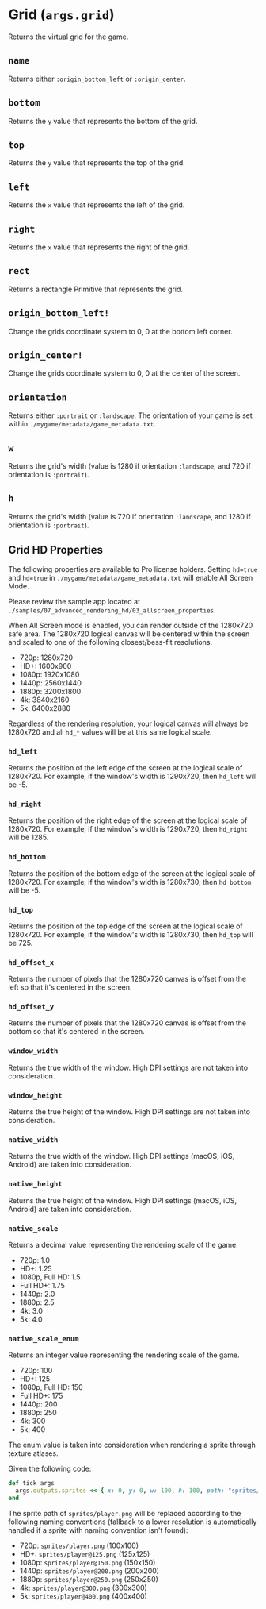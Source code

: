 # Grid (`args.grid`)

Returns the virtual grid for the game.

## `name`

Returns either `:origin_bottom_left` or `:origin_center`.

## `bottom`

Returns the `y` value that represents the bottom of the grid.

## `top`

Returns the `y` value that represents the top of the grid.

## `left`

Returns the `x` value that represents the left of the grid.

## `right`

Returns the `x` value that represents the right of the grid.

## `rect`

Returns a rectangle Primitive that represents the grid.

## `origin_bottom_left!`

Change the grids coordinate system to 0, 0 at the bottom left corner.

## `origin_center!`

Change the grids coordinate system to 0, 0 at the center of the screen.

## `orientation`

Returns either `:portrait` or `:landscape`. The orientation of your game is set within `./mygame/metadata/game_metadata.txt`.

## `w`

Returns the grid's width (value is 1280 if orientation `:landscape`, and 720 if orientation is `:portrait`).

## `h`

Returns the grid's width (value is 720 if orientation `:landscape`, and 1280 if orientation is `:portrait`).

## Grid HD Properties

The following properties are available to Pro license holders. Setting `hd=true` and `hd=true` in `./mygame/metadata/game_metadata.txt` will enable All Screen Mode.

Please review the sample app located at `./samples/07_advanced_rendering_hd/03_allscreen_properties`.

When All Screen mode is enabled, you can render outside of the 1280x720 safe area. The 1280x720 logical canvas will be centered within the screen and scaled to one of the following closest/bess-fit resolutions.

-   720p: 1280x720
-   HD+: 1600x900
-   1080p: 1920x1080
-   1440p: 2560x1440
-   1880p: 3200x1800
-   4k: 3840x2160
-   5k: 6400x2880

Regardless of the rendering resolution, your logical canvas will always be 1280x720 and all `hd_*` values will be at this same logical scale.

### `hd_left`

Returns the position of the left edge of the screen at the logical scale of 1280x720. For example, if the window's width is 1290x720, then `hd_left` will be -5.

### `hd_right`

Returns the position of the right edge of the screen at the logical scale of 1280x720. For example, if the window's width is 1290x720, then `hd_right` will be 1285.

### `hd_bottom`

Returns the position of the bottom edge of the screen at the logical scale of 1280x720. For example, if the window's width is 1280x730, then `hd_bottom` will be -5.

### `hd_top`

Returns the position of the top edge of the screen at the logical scale of 1280x720. For example, if the window's width is 1280x730, then `hd_top` will be 725.

### `hd_offset_x`

Returns the number of pixels that the 1280x720 canvas is offset from the left so that it's centered in the screen.

### `hd_offset_y`

Returns the number of pixels that the 1280x720 canvas is offset from the bottom so that it's centered in the screen.

### `window_width`

Returns the true width of the window. High DPI settings are not taken into consideration.

### `window_height`

Returns the true height of the window. High DPI settings are not taken into consideration.

### `native_width`

Returns the true width of the window. High DPI settings (macOS, iOS, Android) are taken into consideration.

### `native_height`

Returns the true height of the window. High DPI settings (macOS, iOS, Android) are taken into consideration.

### `native_scale`

Returns a decimal value representing the rendering scale of the game.

-   720p: 1.0
-   HD+: 1.25
-   1080p, Full HD: 1.5
-   Full HD+: 1.75
-   1440p: 2.0
-   1880p: 2.5
-   4k: 3.0
-   5k: 4.0

### `native_scale_enum`

Returns an integer value representing the rendering scale of the game.

-   720p: 100
-   HD+: 125
-   1080p, Full HD: 150
-   Full HD+: 175
-   1440p: 200
-   1880p: 250
-   4k: 300
-   5k: 400

The enum value is taken into consideration when rendering a sprite through texture atlases.

Given the following code:

```ruby
def tick args
  args.outputs.sprites << { x: 0, y: 0, w: 100, h: 100, path: "sprites/player.png" }
end
```

The sprite path of `sprites/player.png` will be replaced according to the following naming conventions (fallback to a lower resolution is automatically handled if a sprite with naming convention isn't found):

-   720p: `sprites/player.png` (100x100)
-   HD+: `sprites/player@125.png` (125x125)
-   1080p: `sprites/player@150.png` (150x150)
-   1440p: `sprites/player@200.png` (200x200)
-   1880p: `sprites/player@250.png` (250x250)
-   4k: `sprites/player@300.png` (300x300)
-   5k: `sprites/player@400.png` (400x400)
